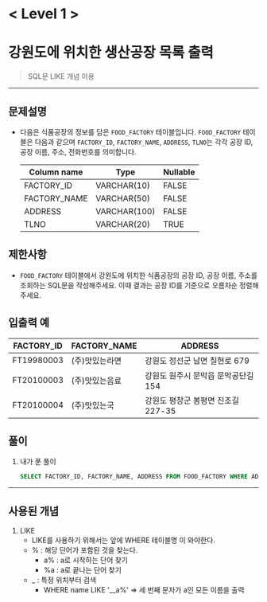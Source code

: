 

# < Level 1 > 

# 강원도에 위치한 생산공장 목록 출력 

> SQL문 LIKE 개념 이용 

---

## 문제설명 

- 다음은 식품공장의 정보를 담은 `FOOD_FACTORY` 테이블입니다. `FOOD_FACTORY` 테이블은 다음과 같으며 `FACTORY_ID`, `FACTORY_NAME`, `ADDRESS`, `TLNO`는 각각 공장 ID, 공장 이름, 주소, 전화번호를 의미합니다.

  | Column name  | Type         | Nullable |
  | ------------ | ------------ | -------- |
  | FACTORY_ID   | VARCHAR(10)  | FALSE    |
  | FACTORY_NAME | VARCHAR(50)  | FALSE    |
  | ADDRESS      | VARCHAR(100) | FALSE    |
  | TLNO         | VARCHAR(20)  | TRUE     |


## 제한사항 

- `FOOD_FACTORY` 테이블에서 강원도에 위치한 식품공장의 공장 ID, 공장 이름, 주소를 조회하는 SQL문을 작성해주세요. 이때 결과는 공장 ID를 기준으로 오름차순 정렬해주세요.

## 입출력 예

| FACTORY_ID | FACTORY_NAME   | ADDRESS                             |
| ---------- | -------------- | ----------------------------------- |
| FT19980003 | (주)맛있는라면 | 강원도 정선군 남면 칠현로 679       |
| FT20100003 | (주)맛있는음료 | 강원도 원주시 문막읍 문막공단길 154 |
| FT20100004 | (주)맛있는국   | 강원도 평창군 봉평면 진조길 227-35  |

## 풀이 

1. 내가 푼 풀이 

   ```SQL
   SELECT FACTORY_ID, FACTORY_NAME, ADDRESS FROM FOOD_FACTORY WHERE ADDRESS LIKE '%강원도%'
   ```
   
   


---

## 사용된 개념

1. LIKE
   - LIKE를 사용하기 위해서는 앞에 WHERE 테이블명 이 와야한다. 
   - % : 해당 단어가 포함된 것을 찾는다. 
     - a% : a로 시작하는 단어 찾기
     - %a : a로 끝나는 단어 찾기 
   - \_ : 특정 위치부터 검색 
     - WHERE name LIKE '__a%'   =>  세 번째 문자가 a인 모든 이름을 출력 
